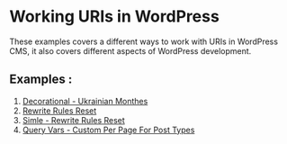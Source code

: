 # Working URIs in WordPress

These examples covers a different ways to work with URIs in WordPress CMS, it also covers different aspects of WordPress development.

## Examples :
 1. [Decorational - Ukrainian Monthes](ukrainian-monthes)
 2. [Rewrite Rules Reset](rewrite-rules-reset)
 3. [Simle - Rewrite Rules Reset](defaults.php)
 4. [Query Vars - Custom Per Page For Post Types](custom-per-page-for-posts-types)
